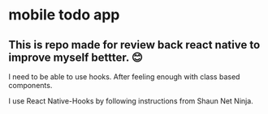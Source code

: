 # mobile todo app

## This is repo made for review back react native to improve myself bettter. :blush:

I need to be able to use hooks. After feeling enough with class based components.

I use React Native-Hooks by following instructions from Shaun Net Ninja.
